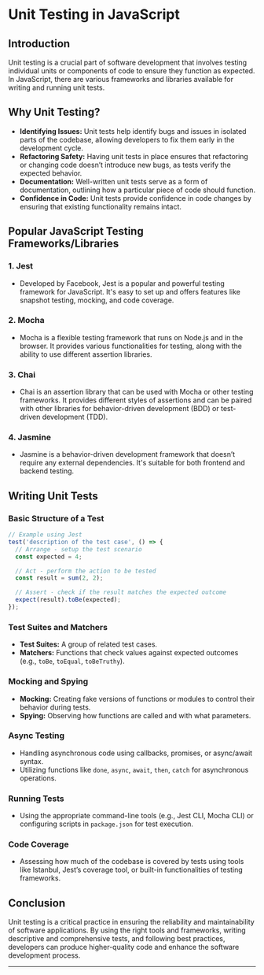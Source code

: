 # Unit Testing in JavaScript

## Introduction

Unit testing is a crucial part of software development that involves testing individual units or components of code to ensure they function as expected. In JavaScript, there are various frameworks and libraries available for writing and running unit tests.

## Why Unit Testing?

- **Identifying Issues:** Unit tests help identify bugs and issues in isolated parts of the codebase, allowing developers to fix them early in the development cycle.
- **Refactoring Safety:** Having unit tests in place ensures that refactoring or changing code doesn’t introduce new bugs, as tests verify the expected behavior.
- **Documentation:** Well-written unit tests serve as a form of documentation, outlining how a particular piece of code should function.
- **Confidence in Code:** Unit tests provide confidence in code changes by ensuring that existing functionality remains intact.

## Popular JavaScript Testing Frameworks/Libraries

### 1. **Jest**
- Developed by Facebook, Jest is a popular and powerful testing framework for JavaScript. It's easy to set up and offers features like snapshot testing, mocking, and code coverage.

### 2. **Mocha**
- Mocha is a flexible testing framework that runs on Node.js and in the browser. It provides various functionalities for testing, along with the ability to use different assertion libraries.

### 3. **Chai**
- Chai is an assertion library that can be used with Mocha or other testing frameworks. It provides different styles of assertions and can be paired with other libraries for behavior-driven development (BDD) or test-driven development (TDD).

### 4. **Jasmine**
- Jasmine is a behavior-driven development framework that doesn’t require any external dependencies. It's suitable for both frontend and backend testing.

## Writing Unit Tests

### Basic Structure of a Test
```javascript
// Example using Jest
test('description of the test case', () => {
  // Arrange - setup the test scenario
  const expected = 4;

  // Act - perform the action to be tested
  const result = sum(2, 2);

  // Assert - check if the result matches the expected outcome
  expect(result).toBe(expected);
});
```

### Test Suites and Matchers
- **Test Suites:** A group of related test cases.
- **Matchers:** Functions that check values against expected outcomes (e.g., `toBe`, `toEqual`, `toBeTruthy`).

### Mocking and Spying
- **Mocking:** Creating fake versions of functions or modules to control their behavior during tests.
- **Spying:** Observing how functions are called and with what parameters.

### Async Testing
- Handling asynchronous code using callbacks, promises, or async/await syntax.
- Utilizing functions like `done`, `async`, `await`, `then`, `catch` for asynchronous operations.

### Running Tests
- Using the appropriate command-line tools (e.g., Jest CLI, Mocha CLI) or configuring scripts in `package.json` for test execution.

### Code Coverage
- Assessing how much of the codebase is covered by tests using tools like Istanbul, Jest’s coverage tool, or built-in functionalities of testing frameworks.

## Conclusion

Unit testing is a critical practice in ensuring the reliability and maintainability of software applications. By using the right tools and frameworks, writing descriptive and comprehensive tests, and following best practices, developers can produce higher-quality code and enhance the software development process.

--- 
